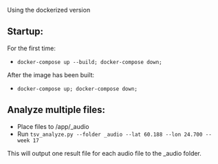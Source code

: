 
Using the dockerized version

## Startup:

For the first time: 

* `docker-compose up --build; docker-compose down;`

After the image has been built:

* `docker-compose up; docker-compose down;`


## Analyze multiple files:

* Place files to /app/_audio
* Run `tsv_analyze.py --folder _audio --lat 60.188 --lon 24.700 --week 17`

This will output one result file for each audio file to the _audio folder.
